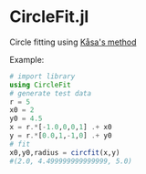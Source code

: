 # CircleFit.jl

Circle fitting using [Kåsa's method](https://doi.org/10.1109/TIM.1976.6312298)

Example:
```julia
# import library
using CircleFit
# generate test data
r = 5
x0 = 2
y0 = 4.5
x = r.*[-1.0,0,0,1] .+ x0
y = r.*[0.0,1,-1,0] .+ y0
# fit
x0,y0,radius = circfit(x,y)
#(2.0, 4.499999999999999, 5.0)
```
